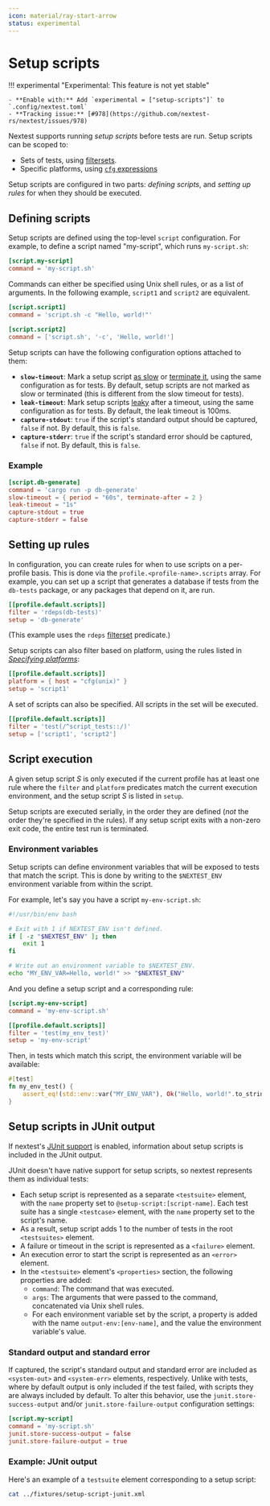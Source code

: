 ```yaml
---
icon: material/ray-start-arrow
status: experimental
---
```


# Setup scripts

<!-- md:version 0.9.59 -->

!!! experimental "Experimental: This feature is not yet stable"

    - **Enable with:** Add `experimental = ["setup-scripts"]` to `.config/nextest.toml`
    - **Tracking issue:** [#978](https://github.com/nextest-rs/nextest/issues/978)

Nextest supports running _setup scripts_ before tests are run. Setup scripts can be scoped to:

* Sets of tests, using [filtersets](../filtersets/index.md).
* Specific platforms, using [`cfg` expressions](specifying-platforms.md)

Setup scripts are configured in two parts: _defining scripts_, and _setting up rules_ for when they should be executed.

## Defining scripts

Setup scripts are defined using the top-level `script` configuration. For example, to define a script named "my-script", which runs `my-script.sh`:

```toml title="Setup script definition in <code>.config/nextest.toml</code>"
[script.my-script]
command = 'my-script.sh'
```

Commands can either be specified using Unix shell rules, or as a list of arguments. In the following example, `script1` and `script2` are equivalent.

```toml
[script.script1]
command = 'script.sh -c "Hello, world!"'

[script.script2]
command = ['script.sh', '-c', 'Hello, world!']
```

Setup scripts can have the following configuration options attached to them:

- **`slow-timeout`**: Mark a setup script [as slow](../features/slow-tests.md) or [terminate it](../features/slow-tests.md#terminating-tests-after-a-timeout), using the same configuration as for tests. By default, setup scripts are not marked as slow or terminated (this is different from the slow timeout for tests).
- **`leak-timeout`**: Mark setup scripts [leaky](../features/leaky-tests.md) after a timeout, using the same configuration as for tests. By default, the leak timeout is 100ms.
- **`capture-stdout`**: `true` if the script's standard output should be captured, `false` if not. By default, this is `false`.
- **`capture-stderr`**: `true` if the script's standard error should be captured, `false` if not. By default, this is `false`.

### Example

```toml title="Advanced setup script definition"
[script.db-generate]
command = 'cargo run -p db-generate'
slow-timeout = { period = "60s", terminate-after = 2 }
leak-timeout = "1s"
capture-stdout = true
capture-stderr = false
```

## Setting up rules

In configuration, you can create rules for when to use scripts on a per-profile basis. This is done via the `profile.<profile-name>.scripts` array. For example, you can set up a script that generates a database if tests from the `db-tests` package, or any packages that depend on it, are run.

```toml title="Basic rules"
[[profile.default.scripts]]
filter = 'rdeps(db-tests)'
setup = 'db-generate'
```

(This example uses the `rdeps` [filterset](../filtersets/index.md) predicate.)

Setup scripts can also filter based on platform, using the rules listed in [_Specifying platforms_](../configuration/specifying-platforms.md):

```toml title="Platform-specific rules"
[[profile.default.scripts]]
platform = { host = "cfg(unix)" }
setup = 'script1'
```

A set of scripts can also be specified. All scripts in the set will be executed.

```toml title="Multiple setup scripts"
[[profile.default.scripts]]
filter = 'test(/^script_tests::/)'
setup = ['script1', 'script2']
```

## Script execution

A given setup script _S_ is only executed if the current profile has at least one rule where the `filter` and `platform` predicates match the current execution environment, and the setup script _S_ is listed in `setup`.

Setup scripts are executed serially, in the order they are defined (_not_ the order they're specified in the rules). If any setup script exits with a non-zero exit code, the entire test run is terminated.

### Environment variables

Setup scripts can define environment variables that will be exposed to tests that match the script. This is done by writing to the `$NEXTEST_ENV` environment variable from within the script.

For example, let's say you have a script `my-env-script.sh`:

```bash
#!/usr/bin/env bash

# Exit with 1 if NEXTEST_ENV isn't defined.
if [ -z "$NEXTEST_ENV" ]; then
    exit 1
fi

# Write out an environment variable to $NEXTEST_ENV.
echo "MY_ENV_VAR=Hello, world!" >> "$NEXTEST_ENV"
```

And you define a setup script and a corresponding rule:

```toml
[script.my-env-script]
command = 'my-env-script.sh'

[[profile.default.scripts]]
filter = 'test(my_env_test)'
setup = 'my-env-script'
```

Then, in tests which match this script, the environment variable will be available:

```rust
#[test]
fn my_env_test() {
    assert_eq!(std::env::var("MY_ENV_VAR"), Ok("Hello, world!".to_string()));
}
```

## Setup scripts in JUnit output

<!-- md:version 0.9.86 -->

If nextest's [JUnit support](../machine-readable/junit.md) is enabled, information
about setup scripts is included in the JUnit output.

JUnit doesn't have native support for setup scripts, so nextest represents them as
individual tests:

- Each setup script is represented as a separate `<testsuite>` element, with the
`name` property set to `@setup-script:[script-name]`. Each test suite has a single
`<testcase>` element, with the `name` property set to the script's name.
- As a result, setup script adds 1 to the number of tests in the root `<testsuites>`
  element.
- A failure or timeout in the script is represented as a `<failure>` element.
- An execution error to start the script is represented as an `<error>` element.
- In the `<testsuite>` element's `<properties>` section, the following properties
  are added:
  - `command`: The command that was executed.
  - `args`: The arguments that were passed to the command, concatenated via Unix shell rules.
  - For each environment variable set by the script, a property is added with the
    name `output-env:[env-name]`, and the value the environment variable's value.

### Standard output and standard error

If captured, the script's standard output and standard error are included as
`<system-out>` and `<system-err>` elements, respectively. Unlike with tests,
where by default output is only included if the test failed, with scripts they
are always included by default. To alter this behavior, use the
`junit.store-success-output` and/or `junit.store-failure-output` configuration
settings:

```toml title="Configuration to control JUnit output for setup scripts"
[script.my-script]
command = 'my-script.sh'
junit.store-success-output = false
junit.store-failure-output = true
```

### Example: JUnit output

Here's an example of a `testsuite` element corresponding to a setup script:

```bash exec="true" result="xml"
cat ../fixtures/setup-script-junit.xml
```
